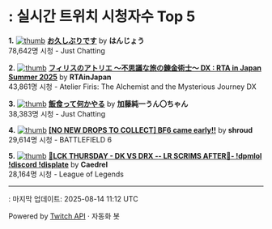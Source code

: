 # : 실시간 트위치 시청자수 Top 5

**1.** [![thumb](https://static-cdn.jtvnw.net/previews-ttv/live_user_hanjoudesu-320x180.jpg)](https://twitch.tv/はんじょう)
**[お久しぶりです](https://twitch.tv/はんじょう)** by **はんじょう**<br>78,642명 시청  - Just Chatting

**2.** [![thumb](https://static-cdn.jtvnw.net/previews-ttv/live_user_rtainjapan-320x180.jpg)](https://twitch.tv/RTAinJapan)
**[フィリスのアトリエ ～不思議な旅の錬金術士～ DX : RTA in Japan Summer 2025](https://twitch.tv/RTAinJapan)** by **RTAinJapan**<br>43,861명 시청  - Atelier Firis: The Alchemist and the Mysterious Journey DX

**3.** [![thumb](https://static-cdn.jtvnw.net/previews-ttv/live_user_kato_junichi0817-320x180.jpg)](https://twitch.tv/加藤純一うん〇ちゃん)
**[飯食って何かやる](https://twitch.tv/加藤純一うん〇ちゃん)** by **加藤純一うん〇ちゃん**<br>38,383명 시청  - Just Chatting

**4.** [![thumb](https://static-cdn.jtvnw.net/previews-ttv/live_user_shroud-320x180.jpg)](https://twitch.tv/shroud)
**[[NO NEW DROPS TO COLLECT] BF6 came early!!](https://twitch.tv/shroud)** by **shroud**<br>29,614명 시청  - BATTLEFIELD 6

**5.** [![thumb](https://static-cdn.jtvnw.net/previews-ttv/live_user_caedrel-320x180.jpg)](https://twitch.tv/Caedrel)
**[🔴LCK THURSDAY -  DK VS DRX  -- LR SCRIMS AFTER🔴-  !dpmlol !discord !displate](https://twitch.tv/Caedrel)** by **Caedrel**<br>28,164명 시청  - League of Legends


---
: 마지막 업데이트: 2025-08-14 11:12 UTC

Powered by [Twitch API](https://dev.twitch.tv/docs/api/reference) · 자동화 봇